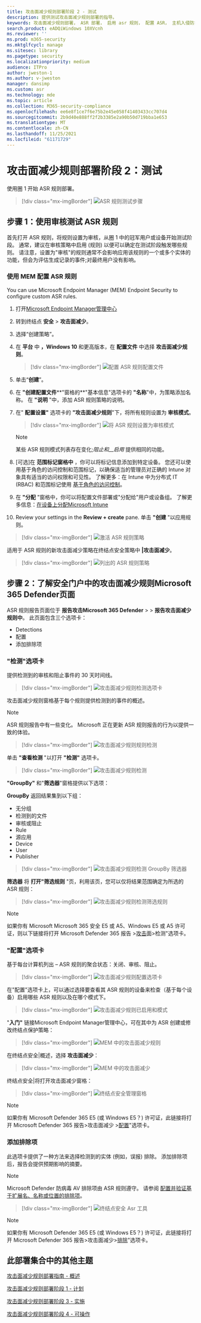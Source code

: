 ```yaml
---
title: 攻击面减少规则部署阶段 2 - 测试
description: 提供测试攻击面减少规则部署的指导。
keywords: 攻击面减少规则部署， ASR 部署， 启用 asr 规则， 配置 ASR， 主机入侵防护系统， 保护规则， 反攻击规则， 反攻击， 攻击规则， 感染防护规则， Microsoft Defender for Endpoint， 配置 ASR 规则
search.product: eADQiWindows 10XVcnh
ms.reviewer: ''
ms.prod: m365-security
ms.mktglfcycl: manage
ms.sitesec: library
ms.pagetype: security
ms.localizationpriority: medium
audience: ITPro
author: jweston-1
ms.author: v-jweston
manager: dansimp
ms.custom: asr
ms.technology: mde
ms.topic: article
ms.collection: M365-security-compliance
ms.openlocfilehash: ee6e8f1ce7f6e75b2e45e058f41403433cc707d4
ms.sourcegitcommit: 2b9d40e888ff2f2b3385e2a90b50d719bba1e653
ms.translationtype: MT
ms.contentlocale: zh-CN
ms.lasthandoff: 11/25/2021
ms.locfileid: "61171729"
---
```

# <a name="attack-surface-reduction-rules-deployment-phase-2-test"></a>攻击面减少规则部署阶段 2：测试

使用圈 1 开始 ASR 规则部署。

> [!div class="mx-imgBorder"]
> ![ASR 规则测试步骤](images/asr-rules-testing-steps.png)

## <a name="step-1-test-asr-rules-using-audit"></a>步骤 1：使用审核测试 ASR 规则

首先打开 ASR 规则，将规则设置为审核，从圈 1 中的冠军用户或设备开始测试阶段。 通常，建议在审核策略中启用 (规则) 以便可以确定在测试阶段触发哪些规则。 请注意，设置为"审核"的规则通常不会影响应用该规则的一个或多个实体的功能，但会为评估生成记录的事件;对最终用户没有影响。

### <a name="configure-asr-rules-using-mem"></a>使用 MEM 配置 ASR 规则

You can use Microsoft Endpoint Manager (MEM) Endpoint Security to configure custom ASR rules.

1. 打开[Microsoft Endpoint Manager管理中心](https://endpoint.microsoft.com/#home)
2. 转到终结点 **安全**  >  **攻击面减少**。
3. 选择“创建策略”。
4. 在 **平台** 中 **，Windows 10** 和更高版本，在 **配置文件** 中选择 **攻击面减少规则**。
  
    > [!div class="mx-imgBorder"]
    > ![配置 ASR 规则配置文件](images/asr-mem-create-profile.png)

5. 单击“**创建**”。
6. 在 **"创建配置文件****"窗格的**"基本信息"选项卡的 **"名称**"中，为策略添加名称。 在 **"说明** "中，添加 ASR 规则策略的说明。
7. 在" **配置设置"** 选项卡的 **"攻击面减少规则**"下，将所有规则设置为 **审核模式**。

    > [!div class="mx-imgBorder"]
    > ![将 ASR 规则设置为审核模式](images/asr-mem-configuration-settings.png)

    >[!Note]
    >某些 ASR 规则模式列表存在变化;_阻止和__启用_ 提供相同的功能。

8. [可选]在 **范围标记窗格中** ，你可以将标记信息添加到特定设备。 您还可以使用基于角色的访问控制和范围标记，以确保适当的管理员对正确的 Intune 对象具有适当的访问权限和可见性。 了解更多：在 Intune 中为分布式 IT (RBAC) 和范围标记使用 [基于角色的访问控制](/mem/intune/fundamentals/scope-tags)。
9. 在 **"分配** "窗格中，你可以将配置文件部署或"分配给"用户或设备组。 了解更多信息：[在设备上分配Microsoft Intune](/mem/intune/configuration/device-profile-assign#exclude-groups-from-a-profile-assignment)
10. Review your settings in the **Review + create** pane. 单击 **"创建** "以应用规则。

   > [!div class="mx-imgBorder"]
   > ![激活 ASR 规则策略](images/asr-mem-review-create.png)

适用于 ASR 规则的新攻击面减少策略在终结点安全策略中 **|攻击面减少**。

   > [!div class="mx-imgBorder"]
   > ![列出的 ASR 规则策略](images/asr-mem-my-asr-rules.png)

## <a name="step-2-understand-the-attack-surface-reduction-rules-reporting-page-in-the-microsoft-365-defender-portal"></a>步骤 2：了解安全门户中的攻击面减少规则Microsoft 365 Defender页面

ASR 规则报告页面位于 **报告攻击Microsoft 365 Defender**  >    >  **报告攻击面减少规则中**。 此页面包含三个选项卡：

- Detections
- 配置
- 添加排除项

### <a name="detections-tab"></a>"检测"选项卡

提供检测到的审核和阻止事件的 30 天时间线。

> [!div class="mx-imgBorder"]
> ![攻击面减少规则检测选项卡](images/asr-defender365-01.png)

攻击面减少规则窗格基于每个规则提供检测到的事件的概述。

>[!Note]
>ASR 规则报告中有一些变化。 Microsoft 正在更新 ASR 规则报告的行为以提供一致的体验。

> [!div class="mx-imgBorder"]
> ![攻击面减少规则规则检测](images/asr-defender365-01b.png)

单击 **"查看检测** "以打开 **"检测"** 选项卡。

> [!div class="mx-imgBorder"]
> ![攻击面减少规则检测](images/asr-defender365-reports-detections.png)

**"GroupBy"** 和"**筛选器**"窗格提供以下选项：

**GroupBy** 返回结果集到以下组：

- 无分组
- 检测到的文件
- 审核或阻止
- Rule
- 源应用
- Device
- User
- Publisher

> [!div class="mx-imgBorder"]
> ![攻击面减少规则检测 GroupBy 筛选器](images/asr-defender365-reports-detections.png)

**筛选器** 将 **打开"筛选规则** "页，利用该页，您可以仅将结果范围确定为所选的 ASR 规则：

> [!div class="mx-imgBorder"]
> ![攻击面减少规则检测筛选规则](images/asr-defender365-filter.png)

>[!Note]
>如果你有 Microsoft Microsoft 365 安全 E5 或 A5、Windows E5 或 A5 许可证，则以下链接将打开 Microsoft Defender 365 报告 >[攻击](https://security.microsoft.com/asr?viewid=detections)面>检测"选项卡。

### <a name="configuration-tab"></a>"配置"选项卡

基于每台计算机列出 – ASR 规则的聚合状态：关闭、审核、阻止。

> [!div class="mx-imgBorder"]
> ![攻击面减少规则配置选项卡](images/asr-defender365-configurations.png)

在"配置"选项卡上，可以通过选择要查看其 ASR 规则的设备来检查（基于每个设备）启用哪些 ASR 规则以及在哪个模式下。

> [!div class="mx-imgBorder"]
> ![攻击面减少规则已启用和模式](images/asr-defender365-configurations.settings.png)

"**入门"** 链接Microsoft Endpoint Manager管理中心，可在其中为 ASR 创建或修改终结点保护策略：

> [!div class="mx-imgBorder"]
> ![MEM 中的攻击面减少规则](images/asr-defender365-05b-mem1.png)

在终结点安全|概述，选择 **攻击面减少**：

> [!div class="mx-imgBorder"]
> ![MEM 中的攻击面减少](images/asr-defender365-05b-mem2.png)

终结点安全|将打开攻击面减少窗格：

> [!div class="mx-imgBorder"]
> ![终结点安全管理窗格](images/asr-defender365-05b-mem3.png)

>[!Note]
>如果你有 Microsoft Defender 365 E5 (或 Windows E5？) 许可证，此链接将打开 Microsoft Defender 365 报告>攻击面减少 >[配置](https://security.microsoft.com/asr?viewid=configuration)"选项卡。

### <a name="add-exclusions"></a>添加排除项

此选项卡提供了一种方法来选择检测到的实体 (例如，误报) 排除。 添加排除项后，报告会提供预期影响的摘要。

>[!Note]
> Microsoft Defender 防病毒 AV 排除项由 ASR 规则遵守。  请参阅 [配置并验证基于扩展名、名称或位置的排除项](configure-extension-file-exclusions-microsoft-defender-antivirus.md)。

> [!div class="mx-imgBorder"]
> ![终结点安全 Asr 工具](Images/asr-defender365-06d.png)

> [!Note]
>如果你有 Microsoft Defender 365 E5 (或 Windows E5？) 许可证，此链接将打开 Microsoft Defender 365 报告>攻击面减少>[排除](https://security.microsoft.com/asr?viewid=exclusions)"选项卡。

## <a name="additional-topics-in-this-deployment-collection"></a>此部署集合中的其他主题

[攻击面减少规则部署指南 - 概述](attack-surface-reduction-rules-deployment.md)

[攻击面减少规则部署阶段 1 - 计划](attack-surface-reduction-rules-deployment-phase-1.md)

[攻击面减少规则部署阶段 3 - 实施](attack-surface-reduction-rules-deployment-phase-3.md)

[攻击面减少规则部署阶段 4 - 可操作](attack-surface-reduction-rules-deployment-phase-4.md)
